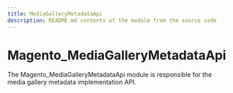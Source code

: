 ```yaml
---
title: MediaGalleryMetadataApi
description: README.md contents of the module from the source code
---
```


# Magento_MediaGalleryMetadataApi

The Magento_MediaGalleryMetadataApi module is responsible for the media gallery metadata implementation API.
